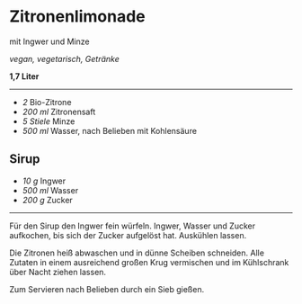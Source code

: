 # Zitronenlimonade

mit Ingwer und Minze

*vegan, vegetarisch, Getränke*

**1,7 Liter**

---

- *2* Bio-Zitrone
- *200 ml* Zitronensaft
- *5 Stiele* Minze
- *500 ml* Wasser, nach Belieben mit Kohlensäure

## Sirup

- *10 g* Ingwer
- *500 ml* Wasser
- *200 g* Zucker

---

Für den Sirup den Ingwer fein würfeln. Ingwer, Wasser und Zucker aufkochen, bis sich der Zucker aufgelöst hat. Auskühlen lassen.

Die Zitronen heiß abwaschen und in dünne Scheiben schneiden. Alle Zutaten in einem ausreichend großen Krug vermischen und im Kühlschrank über Nacht ziehen lassen. 

Zum Servieren nach Belieben durch ein Sieb gießen.
